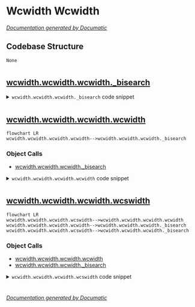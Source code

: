 # Wcwidth Wcwidth

[_Documentation generated by Documatic_](https://www.documatic.com)

<!---Documatic-section-Codebase Structure-start--->
## Codebase Structure

<!---Documatic-block-system_architecture-start--->
```mermaid
None
```
<!---Documatic-block-system_architecture-end--->

# #
<!---Documatic-section-Codebase Structure-end--->

<!---Documatic-section-wcwidth.wcwidth.wcwidth._bisearch-start--->
## [wcwidth.wcwidth.wcwidth._bisearch](3-wcwidth_wcwidth.md#wcwidth.wcwidth.wcwidth._bisearch)

<!---Documatic-section-_bisearch-start--->
<!---Documatic-block-wcwidth.wcwidth.wcwidth._bisearch-start--->
<details>
	<summary><code>wcwidth.wcwidth.wcwidth._bisearch</code> code snippet</summary>

```python
def _bisearch(ucs, table):
    lbound = 0
    ubound = len(table) - 1
    if ucs < table[0][0] or ucs > table[ubound][1]:
        return 0
    while ubound >= lbound:
        mid = (lbound + ubound) // 2
        if ucs > table[mid][1]:
            lbound = mid + 1
        elif ucs < table[mid][0]:
            ubound = mid - 1
        else:
            return 1
    return 0
```
</details>
<!---Documatic-block-wcwidth.wcwidth.wcwidth._bisearch-end--->
<!---Documatic-section-_bisearch-end--->

# #
<!---Documatic-section-wcwidth.wcwidth.wcwidth._bisearch-end--->

<!---Documatic-section-wcwidth.wcwidth.wcwidth.wcwidth-start--->
## [wcwidth.wcwidth.wcwidth.wcwidth](3-wcwidth_wcwidth.md#wcwidth.wcwidth.wcwidth.wcwidth)

<!---Documatic-section-wcwidth-start--->
```mermaid
flowchart LR
wcwidth.wcwidth.wcwidth.wcwidth-->wcwidth.wcwidth.wcwidth._bisearch
```

### Object Calls

* [wcwidth.wcwidth.wcwidth._bisearch](3-wcwidth_wcwidth.md#wcwidth.wcwidth.wcwidth._bisearch)

<!---Documatic-block-wcwidth.wcwidth.wcwidth.wcwidth-start--->
<details>
	<summary><code>wcwidth.wcwidth.wcwidth.wcwidth</code> code snippet</summary>

```python
def wcwidth(wc):
    ucs = ord(wc)
    if 0 == ucs or 847 == ucs or 8203 <= ucs <= 8207 or (8232 == ucs) or (8233 == ucs) or (8234 <= ucs <= 8238) or (8288 <= ucs <= 8291):
        return 0
    if ucs < 32 or 127 <= ucs < 160:
        return -1
    if _bisearch(ucs, NONZERO_COMBINING):
        return -1
    return 1 + _bisearch(ucs, WIDE_EASTASIAN)
```
</details>
<!---Documatic-block-wcwidth.wcwidth.wcwidth.wcwidth-end--->
<!---Documatic-section-wcwidth-end--->

# #
<!---Documatic-section-wcwidth.wcwidth.wcwidth.wcwidth-end--->

<!---Documatic-section-wcwidth.wcwidth.wcwidth.wcswidth-start--->
## [wcwidth.wcwidth.wcwidth.wcswidth](3-wcwidth_wcwidth.md#wcwidth.wcwidth.wcwidth.wcswidth)

<!---Documatic-section-wcswidth-start--->
```mermaid
flowchart LR
wcwidth.wcwidth.wcwidth.wcswidth-->wcwidth.wcwidth.wcwidth.wcwidth
wcwidth.wcwidth.wcwidth.wcwidth-->wcwidth.wcwidth.wcwidth._bisearch
wcwidth.wcwidth.wcwidth.wcswidth-->wcwidth.wcwidth.wcwidth._bisearch
```

### Object Calls

* [wcwidth.wcwidth.wcwidth.wcwidth](3-wcwidth_wcwidth.md#wcwidth.wcwidth.wcwidth.wcwidth)
* [wcwidth.wcwidth.wcwidth._bisearch](3-wcwidth_wcwidth.md#wcwidth.wcwidth.wcwidth._bisearch)

<!---Documatic-block-wcwidth.wcwidth.wcwidth.wcswidth-start--->
<details>
	<summary><code>wcwidth.wcwidth.wcwidth.wcswidth</code> code snippet</summary>

```python
def wcswidth(pwcs, n=None):
    end = len(pwcs) if n is None else n
    idx = slice(0, end)
    width = 0
    for char in pwcs[idx]:
        wcw = wcwidth(char)
        if wcw < 0:
            ucs = ord(char)
            if _bisearch(ucs, NONZERO_COMBINING):
                continue
            return -1
        else:
            width += wcw
    return width
```
</details>
<!---Documatic-block-wcwidth.wcwidth.wcwidth.wcswidth-end--->
<!---Documatic-section-wcswidth-end--->

# #
<!---Documatic-section-wcwidth.wcwidth.wcwidth.wcswidth-end--->

[_Documentation generated by Documatic_](https://www.documatic.com)